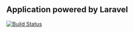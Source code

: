 ## Application powered by Laravel

[![Build Status](https://travis-ci.org/laracloset/app.svg?branch=master)](https://travis-ci.org/laracloset/app)
